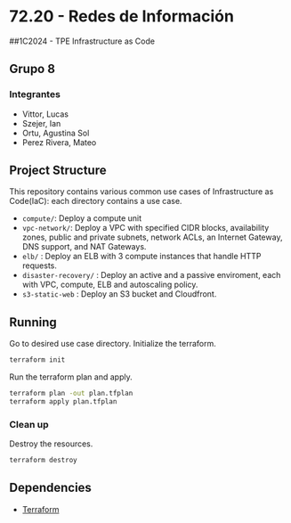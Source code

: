 # 72.20 - Redes de Información
##1C2024 - TPE Infrastructure as Code
## Grupo 8

### Integrantes
- Vittor, Lucas
- Szejer, Ian
- Ortu, Agustina Sol
- Perez Rivera, Mateo

## Project Structure
This repository contains various common use cases of Infrastructure as Code(IaC): each directory contains a use case.
- `compute/`: Deploy a compute unit
- `vpc-network/`: Deploy a VPC with specified CIDR blocks, availability zones, public and private subnets, network ACLs, an Internet Gateway, DNS support, and NAT Gateways.
-  `elb/` : Deploy an ELB with 3 compute instances that handle HTTP requests.
-  `disaster-recovery/` : Deploy an active and a passive enviroment, each with VPC, compute, ELB and autoscaling policy.
-  `s3-static-web` : Deploy an S3 bucket and Cloudfront.

## Running
Go to desired use case directory.
Initialize the terraform.

```bash
terraform init
```

Run the terraform plan and apply.

```bash
terraform plan -out plan.tfplan
terraform apply plan.tfplan
```

### Clean up

Destroy the resources.

```bash
terraform destroy
```
## Dependencies

- [Terraform](https://www.terraform.io/)
